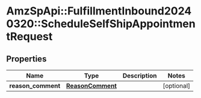 # AmzSpApi::FulfillmentInbound20240320::ScheduleSelfShipAppointmentRequest

## Properties
Name | Type | Description | Notes
------------ | ------------- | ------------- | -------------
**reason_comment** | [**ReasonComment**](ReasonComment.md) |  | [optional] 

